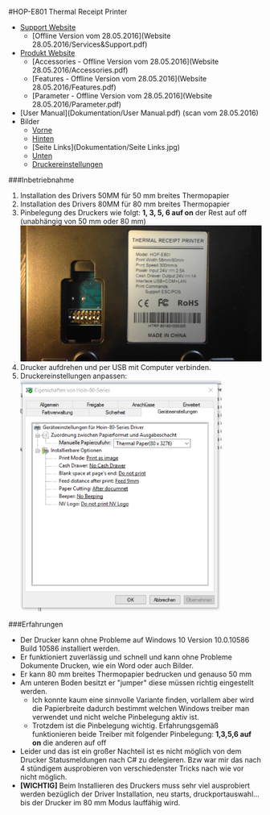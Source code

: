 #HOP-E801 Thermal Receipt Printer
+ [Support Website](http://hoinprinter.com/en/download)
	+ [Offline Version vom 28.05.2016](Website 28.05.2016/Services&Support.pdf)
+ [Produkt Website](http://hoinprinter.com/en/products/show/Thermal-Receipt-Printer-2)
	+ [Accessories - Offline Version vom 28.05.2016](Website 28.05.2016/Accessories.pdf)
	+ [Features - Offline Version vom 28.05.2016](Website 28.05.2016/Features.pdf)
	+ [Parameter - Offline Version vom 28.05.2016](Website 28.05.2016/Parameter.pdf)
+ [User Manual](Dokumentation/User Manual.pdf) (scan vom 28.05.2016)
+ Bilder
	+ [Vorne](Dokumentation/Vorne.jpg)
	+ [Hinten](Dokumentation/Hinten.jpg)
	+ [Seite Links](Dokumentation/Seite Links.jpg)
	+ [Unten](Dokumentation/Unten.jpg)
	+ [Druckereinstellungen](Dokumentation/Druckereinstellungen.png)

###Inbetriebnahme
1. Installation des Drivers 50MM für 50 mm breites Thermopapier
2. Installation des Drivers 80MM für 80 mm breites Thermopapier
3. Pinbelegung des Druckers wie folgt: **1, 3, 5, 6 auf on** der Rest auf off (unabhängig von 50 mm oder 80 mm)  
    <img src="Dokumentation/Unten.jpg" width="600" />
4. Drucker aufdrehen und per USB mit Computer verbinden.
5. Druckereinstellungen anpassen:  
    <img src="Dokumentation/Druckereinstellungen.png" width="400" />

###Erfahrungen
+ Der Drucker kann ohne Probleme auf Windows 10 Version	10.0.10586 Build 10586 installiert werden.
+ Er funktioniert zuverlässig und schnell und kann ohne Probleme Dokumente Drucken, wie ein Word oder auch Bilder.
+ Er kann 80 mm breites Thermopapier bedrucken und genauso 50 mm
+ Am unteren Boden besitzt er "jumper" diese müssen richtig eingestellt werden.
  + Ich konnte kaum eine sinnvolle Variante finden, vorlallem aber wird die Papierbreite dadurch bestimmt welchen Windows treiber man verwendet und nicht welche Pinbelegung aktiv ist.
  + Trotzdem ist die Pinbelegung wichtig. Erfahrungsgemäß funktionieren beide Treiber mit folgender Pinbelegung: **1,3,5,6 auf on** die anderen auf off
+ Leider und das ist ein großer Nachteil ist es nicht möglich von dem Drucker Statusmeldungen nach C# zu delegieren. Bzw war mir das nach 4 stündigem ausprobieren von verschiedenster Tricks nach wie vor nicht möglich.
+ **[WICHTIG]** Beim Installieren des Druckers muss sehr viel ausprobiert werden bezüglich der Driver Installation, neu starts, druckportauswahl... bis der Drucker im 80 mm Modus lauffähig wird.
